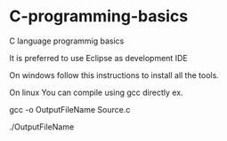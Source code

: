 # C-programming-basics
C language programmig basics

It is preferred to use Eclipse as development IDE

On windows follow this instructions to install all the tools. 

On linux You can compile using gcc directly ex.

gcc -o OutputFileName Source.c

./OutputFileName
